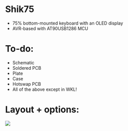 # Shik75

* 75% bottom-mounted keyboard with an OLED display
* AVR-based with AT90USB1286 MCU

# To-do:

* Schematic
* Soldered PCB
* Plate
* Case
* Hotswap PCB
* All of the above except in WKL!

# Layout + options: 

![](https://b.catgirlsare.sexy/7auN4b_okAtI.png)



